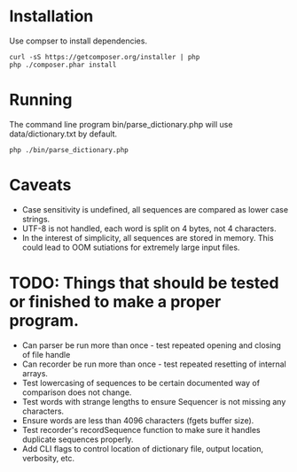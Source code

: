 Installation
===
Use compser to install dependencies.
```
curl -sS https://getcomposer.org/installer | php
php ./composer.phar install
```

Running
===
The command line program bin/parse\_dictionary.php will use data/dictionary.txt by default.
```
php ./bin/parse_dictionary.php
```

Caveats
===
 * Case sensitivity is undefined, all sequences are compared as lower case strings.
 * UTF-8 is not handled, each word is split on 4 bytes, not 4 characters.
 * In the interest of simplicity, all sequences are stored in memory.  This could lead to OOM sutiations for extremely large input files.

TODO: Things that should be tested or finished to make a proper program.
===
 * Can parser be run more than once - test repeated opening and closing of file handle
 * Can recorder be run more than once - test repeated resetting of internal arrays.
 * Test lowercasing of sequences to be certain documented way of comparison does not change.
 * Test words with strange lengths to ensure Sequencer is not missing any characters.
 * Ensure words are less than 4096 characters (fgets buffer size).
 * Test recorder's recordSequence function to make sure it handles duplicate sequences properly.
 * Add CLI flags to control location of dictionary file, output location, verbosity, etc.

